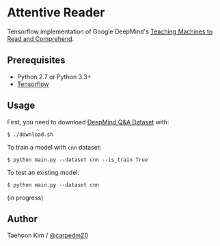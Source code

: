 Attentive Reader
================

Tensorflow implementation of Google DeepMind's [Teaching Machines to Read and Comprehend](http://arxiv.org/pdf/1506.03340v3.pdf).


Prerequisites
-------------

- Python 2.7 or Python 3.3+
- [Tensorflow](https://www.tensorflow.org/)


Usage
-----

First, you need to download [DeepMind Q&A Dataset](https://github.com/deepmind/rc-data) with:

    $ ./download.sh

To train a model with `cnn` dataset:

    $ python main.py --dataset cnn --is_train True

To test an existing model:

    $ python main.py --dataset cnn

(in progress)


Author
------

Taehoon Kim / [@carpedm20](http://carpedm20.github.io/)
